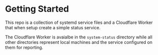 # Getting Started

This repo is a collection of systemd service files and a Cloudflare Worker that when setup create a simple status service.

The Cloudflare Worker is avaialbe in the `system-status` directory while all other directories represent local machines and the service configured on them for reporting.